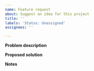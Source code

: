 ```yaml
---
name: Feature request
about: Suggest an idea for this project
title: ''
labels: 'Status: Unassigned'
assignees: ''

---
```


**Problem description**
<!-- A clear and concise description of the problem this feature request is trying to solve. -->
<!-- Link any relevant issues. -->

**Proposed solution**
<!-- A clear and concise description of what you want to happen. -->

**Notes**
<!-- Any additional context or information you feel may be relevant to the issue. -->
